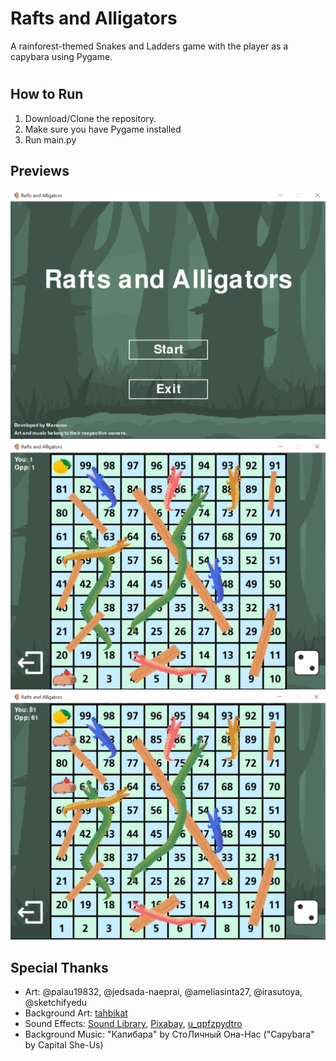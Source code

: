 # Rafts and Alligators
 A rainforest-themed Snakes and Ladders game with the player as a capybara using Pygame.
#

## How to Run
1. Download/Clone the repository.
2. Make sure you have Pygame installed
3. Run main.py

## Previews
![Title Screen](assets/previews/titlescreen.png)
![Starting Gameplay](assets/previews/gameplay1.png)
![Gameplay](assets/previews/gameplay2.png)
##

## Special Thanks
- Art: @palau19832, @jedsada-naeprai, @ameliasinta27, @irasutoya, @sketchifyedu
- Background Art: [tahbikat](https://www.deviantart.com/tahbikat/art/Swamp-Background-440292485)
- Sound Effects: [Sound Library](https://www.youtube.com/watch?v=Q7KktrH2T34&list=PPSV), [Pixabay](https://pixabay.com/), [u_qpfzpydtro](https://pixabay.com/users/u_qpfzpydtro-29496424/)
- Background Music: "Капибара" by СтоЛичный Она-Нас ("Capybara" by Capital She-Us)
##

